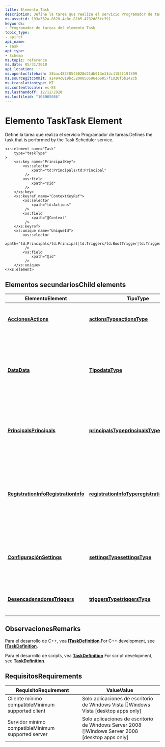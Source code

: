 ```yaml
---
title: Elemento Task
description: Define la tarea que realiza el servicio Programador de tareas.
ms.assetid: 103a332a-8620-4e0c-81b5-4782d85fc391
keywords:
- Programador de tareas del elemento Task
topic_type:
- apiref
api_name:
- Task
api_type:
- Schema
ms.topic: reference
ms.date: 05/31/2018
api_location: ''
ms.openlocfilehash: 38bac482f8546028d21db913e31dc4152f19f599
ms.sourcegitcommit: a1494c819bc5200050696e66057f1020f5b142cb
ms.translationtype: MT
ms.contentlocale: es-ES
ms.lasthandoff: 12/12/2020
ms.locfileid: "103905086"
---
```

# <a name="task-element"></a><span data-ttu-id="ce6ea-104">Elemento Task</span><span class="sxs-lookup"><span data-stu-id="ce6ea-104">Task Element</span></span>

<span data-ttu-id="ce6ea-105">Define la tarea que realiza el servicio Programador de tareas.</span><span class="sxs-lookup"><span data-stu-id="ce6ea-105">Defines the task that is performed by the Task Scheduler service.</span></span>

``` syntax
<xs:element name="Task"
    type="taskType"
>
    <xs:key name="PrincipalKey">
        <xs:selector
            xpath="td:Principals/td:Principal"
         />
        <xs:field
            xpath="@id"
         />
    </xs:key>
    <xs:keyref name="ContextKeyRef">
        <xs:selector
            xpath="td:Actions"
         />
        <xs:field
            xpath="@Context"
         />
    </xs:keyref>
    <xs:unique name="UniqueId">
        <xs:selector
            xpath="td:Principals/td:Principal|td:Triggers/td:BootTrigger|td:Triggers/td:RegistrationTrigger|td:Triggers/td:IdleTrigger|td:Triggers/td:TimeTrigger|td:Triggers/td:EventTrigger|td:Triggers/td:LogonTrigger|td:Triggers/td:SessionStateChangeTrigger|td:Triggers/td:CalendarTrigger|td:Actions/td:Exec|td:Actions/td:ComHandler|td:Actions/td:SendEmail"
         />
        <xs:field
            xpath="@id"
         />
    </xs:unique>
</xs:element>
```

## <a name="child-elements"></a><span data-ttu-id="ce6ea-106">Elementos secundarios</span><span class="sxs-lookup"><span data-stu-id="ce6ea-106">Child elements</span></span>



| <span data-ttu-id="ce6ea-107">Elemento</span><span class="sxs-lookup"><span data-stu-id="ce6ea-107">Element</span></span>                                                                           | <span data-ttu-id="ce6ea-108">Tipo</span><span class="sxs-lookup"><span data-stu-id="ce6ea-108">Type</span></span>                                                                                 | <span data-ttu-id="ce6ea-109">Descripción</span><span class="sxs-lookup"><span data-stu-id="ce6ea-109">Description</span></span>                                                                                                                         |
|-----------------------------------------------------------------------------------|--------------------------------------------------------------------------------------|-------------------------------------------------------------------------------------------------------------------------------------|
| [<span data-ttu-id="ce6ea-110">**Acciones**</span><span class="sxs-lookup"><span data-stu-id="ce6ea-110">**Actions**</span></span>](taskschedulerschema-actions-tasktype-element.md)                   | [<span data-ttu-id="ce6ea-111">**actionsType**</span><span class="sxs-lookup"><span data-stu-id="ce6ea-111">**actionsType**</span></span>](taskschedulerschema-actionstype-complextype.md)                   | <span data-ttu-id="ce6ea-112">Especifica las acciones realizadas por la tarea.</span><span class="sxs-lookup"><span data-stu-id="ce6ea-112">Specifies the actions performed by the task.</span></span><br/>                                                                             |
| [<span data-ttu-id="ce6ea-113">**Data**</span><span class="sxs-lookup"><span data-stu-id="ce6ea-113">**Data**</span></span>](taskschedulerschema-data-tasktype-element.md)                         | [<span data-ttu-id="ce6ea-114">**Tipo**</span><span class="sxs-lookup"><span data-stu-id="ce6ea-114">**dataType**</span></span>](taskschedulerschema-datatype-complextype.md)                         | <span data-ttu-id="ce6ea-115">Especifica los datos de suma que están asociados a la tarea, pero que no usa el servicio Programador de tareas.</span><span class="sxs-lookup"><span data-stu-id="ce6ea-115">Specifies addition data that is associated with the task, but is otherwise unused by the Task Scheduler service.</span></span><br/>         |
| [<span data-ttu-id="ce6ea-116">**Principals**</span><span class="sxs-lookup"><span data-stu-id="ce6ea-116">**Principals**</span></span>](taskschedulerschema-principals-tasktype-element.md)             | [<span data-ttu-id="ce6ea-117">**principalsType**</span><span class="sxs-lookup"><span data-stu-id="ce6ea-117">**principalsType**</span></span>](taskschedulerschema-principalstype-complextype.md)             | <span data-ttu-id="ce6ea-118">Especifica los contextos de seguridad que se pueden usar para ejecutar la tarea.</span><span class="sxs-lookup"><span data-stu-id="ce6ea-118">Specifies the security contexts that can be used to run the task.</span></span><br/>                                                        |
| [<span data-ttu-id="ce6ea-119">**RegistrationInfo**</span><span class="sxs-lookup"><span data-stu-id="ce6ea-119">**RegistrationInfo**</span></span>](taskschedulerschema-registrationinfo-tasktype-element.md) | [<span data-ttu-id="ce6ea-120">**registrationInfoType**</span><span class="sxs-lookup"><span data-stu-id="ce6ea-120">**registrationInfoType**</span></span>](taskschedulerschema-registrationinfotype-complextype.md) | <span data-ttu-id="ce6ea-121">Especifica la información administrativa de la tarea, como el autor de la tarea y la fecha en que se registra la tarea.</span><span class="sxs-lookup"><span data-stu-id="ce6ea-121">Specifies administrative information about the task, such as the author of the task and the date the task is registered.</span></span><br/> |
| [<span data-ttu-id="ce6ea-122">**Configuración**</span><span class="sxs-lookup"><span data-stu-id="ce6ea-122">**Settings**</span></span>](taskschedulerschema-settings-tasktype-element.md)                 | [<span data-ttu-id="ce6ea-123">**settingsType**</span><span class="sxs-lookup"><span data-stu-id="ce6ea-123">**settingsType**</span></span>](taskschedulerschema-settingstype-complextype.md)                 | <span data-ttu-id="ce6ea-124">Especifica la configuración que el Programador de tareas utiliza para realizar la tarea.</span><span class="sxs-lookup"><span data-stu-id="ce6ea-124">Specifies the settings that the Task Scheduler uses to perform the task.</span></span><br/>                                                 |
| [<span data-ttu-id="ce6ea-125">**Desencadenadores**</span><span class="sxs-lookup"><span data-stu-id="ce6ea-125">**Triggers**</span></span>](taskschedulerschema-triggers-tasktype-element.md)                 | [<span data-ttu-id="ce6ea-126">**triggersType**</span><span class="sxs-lookup"><span data-stu-id="ce6ea-126">**triggersType**</span></span>](taskschedulerschema-triggerstype-complextype.md)                 | <span data-ttu-id="ce6ea-127">Especifica los desencadenadores que inician la tarea.</span><span class="sxs-lookup"><span data-stu-id="ce6ea-127">Specifies the triggers that start the task.</span></span><br/>                                                                              |



## <a name="remarks"></a><span data-ttu-id="ce6ea-128">Observaciones</span><span class="sxs-lookup"><span data-stu-id="ce6ea-128">Remarks</span></span>

<span data-ttu-id="ce6ea-129">Para el desarrollo de C++, vea [**ITaskDefinition**](/windows/desktop/api/taskschd/nn-taskschd-itaskdefinition).</span><span class="sxs-lookup"><span data-stu-id="ce6ea-129">For C++ development, see [**ITaskDefinition**](/windows/desktop/api/taskschd/nn-taskschd-itaskdefinition).</span></span>

<span data-ttu-id="ce6ea-130">Para el desarrollo de scripts, vea [**TaskDefinition**](taskdefinition.md).</span><span class="sxs-lookup"><span data-stu-id="ce6ea-130">For script development, see [**TaskDefinition**](taskdefinition.md).</span></span>

## <a name="requirements"></a><span data-ttu-id="ce6ea-131">Requisitos</span><span class="sxs-lookup"><span data-stu-id="ce6ea-131">Requirements</span></span>



| <span data-ttu-id="ce6ea-132">Requisito</span><span class="sxs-lookup"><span data-stu-id="ce6ea-132">Requirement</span></span> | <span data-ttu-id="ce6ea-133">Value</span><span class="sxs-lookup"><span data-stu-id="ce6ea-133">Value</span></span> |
|-------------------------------------|------------------------------------------------------|
| <span data-ttu-id="ce6ea-134">Cliente mínimo compatible</span><span class="sxs-lookup"><span data-stu-id="ce6ea-134">Minimum supported client</span></span><br/> | <span data-ttu-id="ce6ea-135">Solo aplicaciones de escritorio de Windows Vista \[\]</span><span class="sxs-lookup"><span data-stu-id="ce6ea-135">Windows Vista \[desktop apps only\]</span></span><br/>       |
| <span data-ttu-id="ce6ea-136">Servidor mínimo compatible</span><span class="sxs-lookup"><span data-stu-id="ce6ea-136">Minimum supported server</span></span><br/> | <span data-ttu-id="ce6ea-137">Solo aplicaciones de escritorio de Windows Server 2008 \[\]</span><span class="sxs-lookup"><span data-stu-id="ce6ea-137">Windows Server 2008 \[desktop apps only\]</span></span><br/> |



 

 





